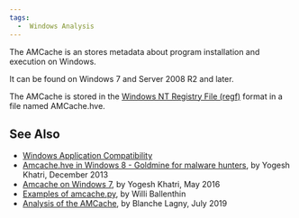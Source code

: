 ```yaml
---
tags:
  -  Windows Analysis
---
```

The AMCache is an stores metadata about program installation and
execution on Windows.

It can be found on Windows 7 and Server 2008 R2 and later.

The AMCache is stored in the [Windows NT Registry File
(regf)](windows_nt_registry_file_(regf).md) format in a file
named AMCache.hve.

## See Also

- [Windows Application
  Compatibility](windows_application_compatibility.md)
- [Amcache.hve in Windows 8 - Goldmine for malware
  hunters](http://www.swiftforensics.com/2013/12/amcachehve-in-windows-8-goldmine-for.html),
  by Yogesh Khatri, December 2013
- [Amcache on Windows
  7](http://www.swiftforensics.com/2016/05/amcache-on-windows-7.html),
  by Yogesh Khatri, May 2016
- [Examples of
  amcache.py](https://gist.github.com/williballenthin/ee512eacb672320f2df5),
  by Willi Ballenthin
- [Analysis of the
  AMCache](https://www.ssi.gouv.fr/uploads/2019/01/anssi-coriin_2019-analysis_amcache.pdf),
  by Blanche Lagny, July 2019

